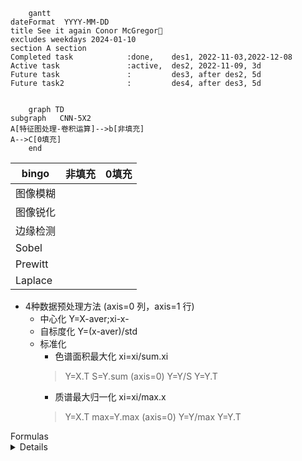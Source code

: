 ```mermaid
	gantt
dateFormat  YYYY-MM-DD
title See it again Conor McGregor👑
excludes weekdays 2024-01-10
section A section
Completed task            :done,    des1, 2022-11-03,2022-12-08
Active task               :active,  des2, 2022-11-09, 3d
Future task               :         des3, after des2, 5d
Future task2              :         des4, after des3, 5d
	
```

```mermaid
	graph TD
subgraph   CNN-5X2
A[特征图处理-卷积运算]-->b[非填充]
A-->C[0填充]
	end
```
|bingo|非填充|0填充|
|---|---|---|
|图像模糊|
|图像锐化|
|边缘检测|
|Sobel|
|Prewitt|
|Laplace|
* 4种数据预处理方法 (axis=0 列，axis=1 行)
	* 中心化 Y=X-aver;xi-x-
	* 自标度化 Y=(x-aver)/std
	* 标准化
		* 色谱面积最大化 xi=xi/sum.xi
		> Y=X.T S=Y.sum (axis=0) Y=Y/S Y=Y.T
		* 质谱最大归一化 xi=xi/max.x
		> Y=X.T max=Y.max (axis=0) Y=Y/max Y=Y.T
	 	
	 	
<summary>Formulas</summary>
<details>
  
  ![image](https://user-images.githubusercontent.com/87826552/199670299-d426c999-4f68-4d96-94b9-d342cd14ee6a.png)

</details>
